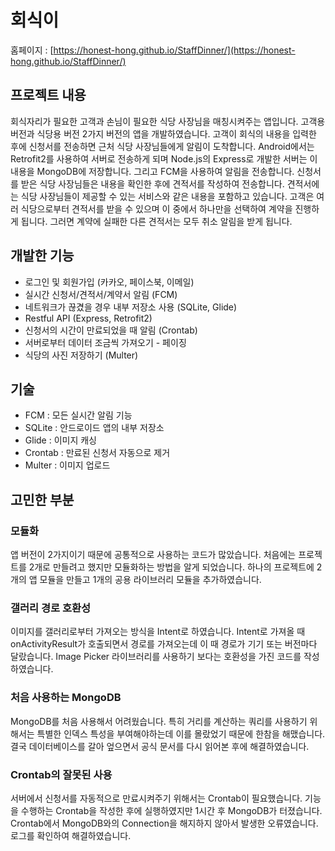 # 회식이

홈페이지 : [https://honest-hong.github.io/StaffDinner/](https://honest-hong.github.io/StaffDinner/)

## 프로젝트 내용

회식자리가 필요한 고객과 손님이 필요한 식당 사장님을 매칭시켜주는 앱입니다. 고객용 버전과 식당용 버전 2가지 버전의 앱을 개발하였습니다. 고객이 회식의 내용을 입력한 후에 신청서를 전송하면 근처 식당 사장님들에게 알림이 도착합니다. Android에서는 Retrofit2를 사용하여 서버로 전송하게 되며 Node.js의 Express로 개발한 서버는 이 내용을 MongoDB에 저장합니다. 그리고 FCM을 사용하여 알림을 전송합니다. 신청서를 받은 식당 사장님들은 내용을 확인한 후에 견적서를 작성하여 전송합니다. 견적서에는 식당 사장님들이 제공할 수 있는 서비스와 같은 내용을 포함하고 있습니다. 고객은 여러 식당으로부터 견적서를 받을 수 있으며 이 중에서 하나만을 선택하여 계약을 진행하게 됩니다. 그러면 계약에 실패한 다른 견적서는 모두 취소 알림을 받게 됩니다.

## 개발한 기능

- 로그인 및 회원가입 (카카오, 페이스북, 이메일)
- 실시간 신청서/견적서/계약서 알림 (FCM)
- 네트워크가 끊겼을 경우 내부 저장소 사용 (SQLite, Glide)
- Restful API (Express, Retrofit2)
- 신청서의 시간이 만료되었을 때 알림 (Crontab)
- 서버로부터 데이터 조금씩 가져오기 - 페이징
- 식당의 사진 저장하기 (Multer)

## 기술

- FCM : 모든 실시간 알림 기능
- SQLite : 안드로이드 앱의 내부 저장소
- Glide : 이미지 캐싱
- Crontab : 만료된 신청서 자동으로 제거
- Multer : 이미지 업로드

## 고민한 부분

### 모듈화

앱 버전이 2가지이기 때문에 공통적으로 사용하는 코드가 많았습니다. 처음에는 프로젝트를 2개로 만들려고 했지만 모듈화하는 방법을 알게 되었습니다. 하나의 프로젝트에 2개의 앱 모듈을 만들고 1개의 공용 라이브러리 모듈을 추가하였습니다.

### 갤러리 경로 호환성

이미지를 갤러리로부터 가져오는 방식을 Intent로 하였습니다. Intent로 가져올 때 onActivityResult가 호출되면서 경로를 가져오는데 이 때 경로가 기기 또는 버전마다 달랐습니다. Image Picker 라이브러리를 사용하기 보다는 호환성을 가진 코드를 작성하였습니다.

### 처음 사용하는 MongoDB

MongoDB를 처음 사용해서 어려웠습니다. 특히 거리를 계산하는 쿼리를 사용하기 위해서는 특별한 인덱스 특성을 부여해야하는데 이를 몰랐었기 때문에 한참을 해맸습니다. 결국 데이터베이스를 갈아 엎으면서 공식 문서를 다시 읽어본 후에 해결하였습니다.

### Crontab의 잘못된 사용

서버에서 신청서를 자동적으로 만료시켜주기 위해서는 Crontab이 필요했습니다. 기능을 수행하는 Crontab을 작성한 후에 실행하였지만 1시간 후 MongoDB가 터졌습니다. Crontab에서 MongoDB와의 Connection을 해지하지 않아서 발생한 오류였습니다. 로그를 확인하여 해결하였습니다.